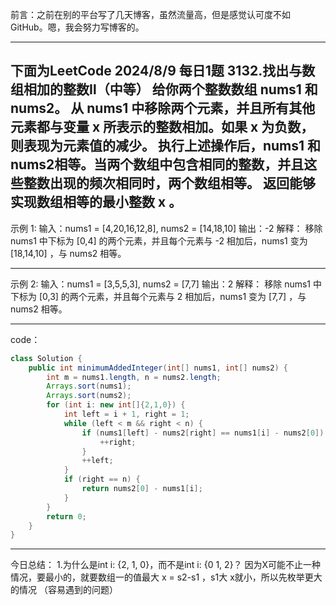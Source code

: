 前言：之前在别的平台写了几天博客，虽然流量高，但是感觉认可度不如GitHub。嗯，我会努力写博客的。

---
下面为LeetCode 2024/8/9 每日1题 
3132.找出与数组相加的整数Ⅱ（中等）
给你两个整数数组 nums1 和 nums2。
从 nums1 中移除两个元素，并且所有其他元素都与变量 x 所表示的整数相加。如果 x 为负数，则表现为元素值的减少。
执行上述操作后，nums1 和 nums2**相等**。当两个数组中包含相同的整数，并且这些整数出现的频次相同时，两个数组**相等**。
返回能够实现数组相等的**最小**整数 x 。
---
示例 1:
输入：nums1 = [4,20,16,12,8], nums2 = [14,18,10]
输出：-2
解释：
移除 nums1 中下标为 [0,4] 的两个元素，并且每个元素与 -2 相加后，nums1 变为 [18,14,10] ，与 nums2 相等。

---
示例 2:
输入：nums1 = [3,5,5,3], nums2 = [7,7]
输出：2
解释：
移除 nums1 中下标为 [0,3] 的两个元素，并且每个元素与 2 相加后，nums1 变为 [7,7] ，与 nums2 相等。

---
code：
```Java
class Solution {
    public int minimumAddedInteger(int[] nums1, int[] nums2) {
        int m = nums1.length, n = nums2.length;
        Arrays.sort(nums1);
        Arrays.sort(nums2);
        for (int i: new int[]{2,1,0}) {
            int left = i + 1, right = 1;
            while (left < m && right < n) {
                if (nums1[left] - nums2[right] == nums1[i] - nums2[0]) {
                    ++right;
                }
                ++left;
            }
            if (right == n) {
                return nums2[0] - nums1[i];
            }
        }
        return 0;
    }
}
```
---
今日总结：
1.为什么是int i: {2, 1, 0}，而不是int i: {0 1, 2}？
因为X可能不止一种情况，要最小的，就要数组一的值最大 x = s2-s1 ，s1大 x就小，所以先枚举更大的情况
（容易遇到的问题）
